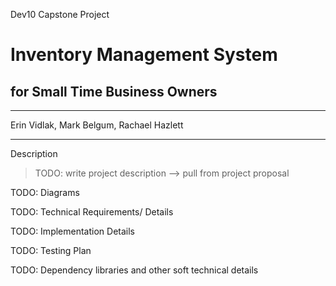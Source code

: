 Dev10 Capstone Project

# Inventory Management System

## for Small Time Business Owners

----

Erin Vidlak, Mark Belgum, Rachael Hazlett

----



Description

> TODO: write project description --> pull from project proposal 



TODO: Diagrams



TODO: Technical Requirements/ Details



TODO: Implementation Details



TODO: Testing Plan



TODO: Dependency libraries and other soft technical details


